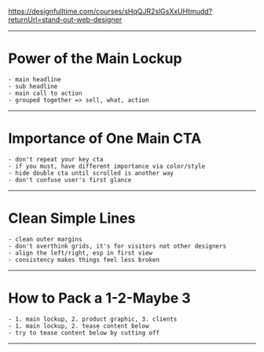 
<https://designfulltime.com/courses/sHqQJR2slGsXxUHtmudd?returnUrl=stand-out-web-designer>

---

# Power of the Main Lockup

	- main headline
	- sub headline
	- main call to action
	- grouped together => sell, what, action

---

# Importance of One Main CTA

	- don't repeat your key cta
	- if you must, have different importance via color/style
	- hide double cta until scrolled is another way
	- don't confuse user's first glance

---

# Clean Simple Lines

	- clean outer margins
	- don't overthink grids, it's for visitors not other designers
	- align the left/right, esp in first view
	- consistency makes things feel less broken

---

# How to Pack a 1-2-Maybe 3

	- 1. main lockup, 2. product graphic, 3. clients
	- 1. main lockup, 2. tease content below
	- try to tease content below by cutting off

---
